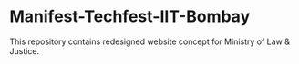 # Manifest-Techfest-IIT-Bombay
This repository contains redesigned website concept for Ministry of Law &amp; Justice.
